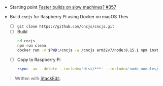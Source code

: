 * Starting point
  [Faster builds on slow machines? #357](https://github.com/cncjs/cncjs/issues/357)
* Build `cncjs` for Raspberry Pi using Docker on macOS
  Thes

  * [ ] `git clone https://github.com/cncjs/cncjs.git`
  * [ ] Build
    ``` bash
    cd cncjs
    npm run clean
    docker run -v $PWD:/cncjs -w /cncjs arm32v7/node:8.15.1 npm install --unsafe-perm
    ```
  * [ ] Copy to Raspberry Pi
	``` bash
	rsync -av --delete --include='dist/***' --include='node_modules/***' --exclude='*' ./ pi@raspberrypi.local:/home/pi/cncjs/
	```
	
> Written with [StackEdit](https://stackedit.io/).
<!--stackedit_data:
eyJoaXN0b3J5IjpbLTE4NTY5Njk0NzEsLTY3Njk4MTMzMV19
-->